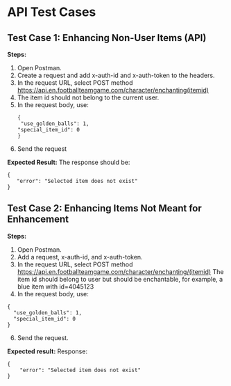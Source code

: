 # API Test Cases

## Test Case 1: Enhancing Non-User Items (API)
**Steps:**

1. Open Postman.
2. Create a request and add x-auth-id and x-auth-token to the headers.
3. In the request URL, select POST method
 https://api.en.footballteamgame.com/character/enchanting(itemid)
4. The item id should not belong to the current user.
5. In the request body, use:
   ```
   { 
    "use_golden_balls": 1,
   "special_item_id": 0
   }
6. Send the request 

**Expected Result:**
 The response should be:
 ```
 {
    "error": "Selected item does not exist"
}
 ```

 ## Test Case 2: Enhancing Items Not Meant for Enhancement
**Steps:**

1. Open Postman.
2. Add a request, x-auth-id, and x-auth-token.
3. In the request URL, select POST method 
https://api.en.footballteamgame.com/character/enchanting/(itemid)
   The item id should belong to user but should be enchantable, for example, a blue item with id=4045123
5. In the request body, use: 
```
{
  "use_golden_balls": 1,
  "special_item_id": 0
}
```
6. Send the request. 

**Expected result:**
Response: 
```
{
    "error": "Selected item does not exist"
}
```